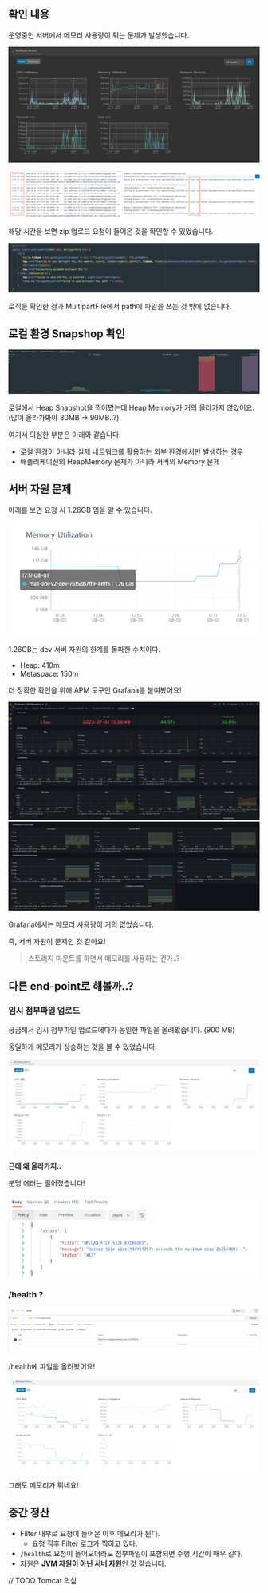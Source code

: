 ## 확인 내용

운영중인 서버에서 메모리 사용량이 튀는 문제가 발생했습니다.

![img_10.png](img_10.png)

![img_9.png](img_9.png)

해당 시간을 보면 zip 업로드 요청이 들어온 것을 확인할 수 있었습니다.

![img_11.png](img_11.png)

로직을 확인한 결과 MultipartFile에서 path에 파일을 쓰는 것 밖에 없습니다.

## 로컬 환경 Snapshop 확인

![img_3.png](img_3.png)

로컬에서 Heap Snapshot을 찍어봤는데 Heap Memory가 거의 올라가지 않았어요. (많이 올라가봐야 80MB -> 90MB..?)

여기서 의심한 부분은 아래와 같습니다.
- 로컬 환경이 아니라 실제 네트워크를 활용하는 외부 환경에서만 발생하는 경우
- 애플리케이션의 HeapMemory 문제가 아니라 서버의 Memory 문제

## 서버 자원 문제

아래를 보면 요청 시 1.26GB 임을 알 수 있습니다.

![img_4.png](img_4.png)

1.26GB는 dev 서버 자원의 한계를 돌파한 수치이다.
- Heap: 410m
- Metaspace: 150m

더 정확한 확인을 위해 APM 도구인 Grafana를 붙여봤어요!

![img_5.png](img_5.png)
![img_6.png](img_6.png)

Grafana에서는 메모리 사용량이 거의 없었습니다.

즉, 서버 자원이 문제인 것 같아요!

> 스토리지 마운트를 하면서 메모리를 사용하는 건가..?

## 다른 end-point로 해볼까..?

### 임시 첨부파일 업로드
궁금해서 임시 첨부파일 업로드에다가 동일한 파일을 올려봤습니다. (900 MB)

동일하게 메모리가 상승하는 것을 볼 수 있었습니다.

![img_12.png](img_12.png)

**근데 왜 올라가지..**

분명 에러는 떨어졌습니다!

![img_13.png](img_13.png)

### /health ?

![img_14.png](img_14.png)

/health에 파일을 올려봤어요!

![img_15.png](img_15.png)

그래도 메모리가 튀네요!

## 중간 정산

- Filter 내부로 요청이 들어온 이후 메모리가 튄다.
  - 요청 직후 Filter 로그가 찍히고 있다.
- `/health`로 요청이 들어오더라도 첨부파일이 포함되면 수행 시간이 매우 길다.
- 자원은 **JVM 자원이 아닌 서버 자원**인 것 같습니다.

// TODO Tomcat 의심

